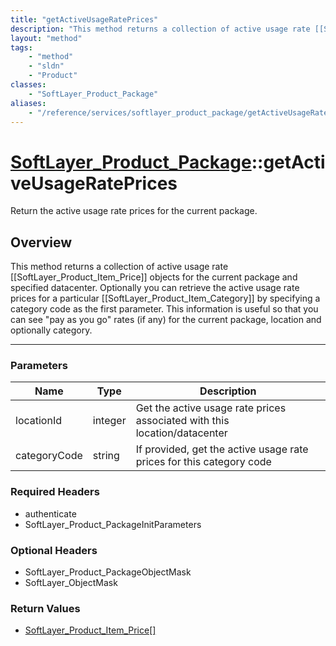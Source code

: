 ```yaml
---
title: "getActiveUsageRatePrices"
description: "This method returns a collection of active usage rate [[SoftLayer_Product_Item_Price]] objects for the current package a... "
layout: "method"
tags:
    - "method"
    - "sldn"
    - "Product"
classes:
    - "SoftLayer_Product_Package"
aliases:
    - "/reference/services/softlayer_product_package/getActiveUsageRatePrices"
---
```

# [SoftLayer_Product_Package](/reference/services/SoftLayer_Product_Package)::getActiveUsageRatePrices

Return the active usage rate prices for the current package. 


## Overview 
This method returns a collection of active usage rate [[SoftLayer_Product_Item_Price]] objects for the current package and specified datacenter. Optionally you can retrieve the active usage rate prices for a particular [[SoftLayer_Product_Item_Category]] by specifying a category code as the first parameter. This information is useful so that you can see "pay as you go" rates (if any) for the current package, location and optionally category. 

-----

### Parameters 
|Name | Type | Description |
| --- | --- | --- |
|locationId| integer| Get the active usage rate prices associated with this location/datacenter|
|categoryCode| string| If provided, get the active usage rate prices for this category code|


### Required Headers
* authenticate
* SoftLayer_Product_PackageInitParameters


### Optional Headers
* SoftLayer_Product_PackageObjectMask
* SoftLayer_ObjectMask

### Return Values
* <a href='/reference/datatypes/SoftLayer_Product_Item_Price'>SoftLayer_Product_Item_Price[] </a>




